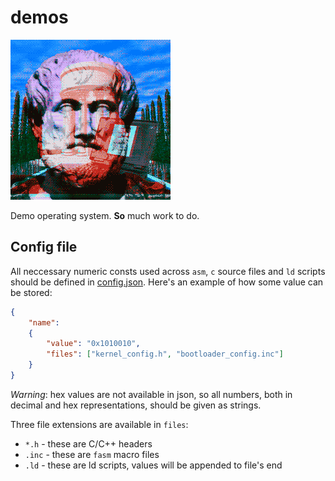 # demos

![Aristotle](aristotle.gif)

Demo operating system. **So** much work to do.

## Config file

All neccessary numeric consts used across `asm`, `c` source files and `ld`
scripts should be defined in [config.json](config.json). Here's an example of how some value can be stored:

```json
{
    "name":
    {
        "value": "0x1010010",
        "files": ["kernel_config.h", "bootloader_config.inc"]
    }
}
```

*Warning*: hex values are not available in json, so all numbers, both in decimal and hex representations, should be given as strings.


Three file extensions are available in `files`:
- `*.h` - these are C/C++ headers
- `.inc` - these are `fasm` macro files
- `.ld` - these are ld scripts, values will be appended to file's end
